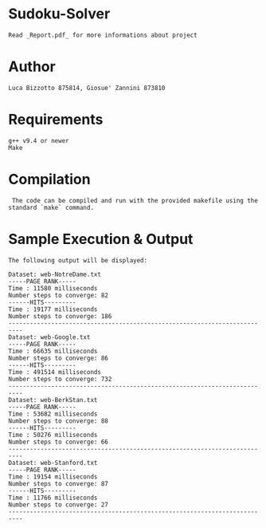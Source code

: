 # Sudoku-Solver
    Read _Report.pdf_ for more informations about project

# Author 

    Luca Bizzotto 875814, Giosue' Zannini 873810

# Requirements

    g++ v9.4 or newer
    Make

# Compilation

     The code can be compiled and run with the provided makefile using the standard `make` command.

# Sample Execution & Output

	The following output will be displayed:

	Dataset: web-NotreDame.txt
	-----PAGE RANK-----
	Time : 11580 milliseconds
	Number steps to converge: 82
	------HITS---------
	Time : 19177 milliseconds
	Number steps to converge: 186
	--------------------------------------------------------------------------
	Dataset: web-Google.txt
	-----PAGE RANK-----
	Time : 66635 milliseconds
	Number steps to converge: 86
	------HITS---------
	Time : 491514 milliseconds
	Number steps to converge: 732
	--------------------------------------------------------------------------
	Dataset: web-BerkStan.txt
	-----PAGE RANK-----
	Time : 53682 milliseconds
	Number steps to converge: 88
	------HITS---------
	Time : 50276 milliseconds
	Number steps to converge: 66
	--------------------------------------------------------------------------
	Dataset: web-Stanford.txt
	-----PAGE RANK-----
	Time : 19154 milliseconds
	Number steps to converge: 87
	------HITS---------
	Time : 11766 milliseconds
	Number steps to converge: 27
	--------------------------------------------------------------------------
